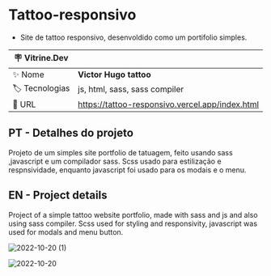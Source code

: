 # Tattoo-responsivo
- Site de tattoo responsivo, desenvoldido como um portifolio simples.

| :placard: Vitrine.Dev |     |
| -------------  | --- |
| :sparkles: Nome        | **Victor Hugo tattoo**
| :label: Tecnologias | js, html, sass, sass compiler
| :rocket: URL         | https://tattoo-responsivo.vercel.app/index.html

## PT - Detalhes do projeto
Projeto de um simples site portfolio de tatuagem, feito usando sass ,javascript e um compilador sass.
Scss usado para estilização e respnsividade, enquanto javascript foi usado para os modais e o menu.

## EN - Project details
Project of a simple tattoo website portfolio, made with sass and js and also using sass compiler.
Scss used for styling and responsivity, javascript was used for modals and menu button.

![2022-10-20 (1)](https://user-images.githubusercontent.com/103390905/196943255-0cd9670f-b3fb-43c7-aa2e-3d25d7dfc2ce.png#vitrinedev)

![2022-10-20](https://user-images.githubusercontent.com/103390905/196943266-6d72958f-8125-4be1-ab1d-49daffaf2c8f.png)
<br><br><br>
